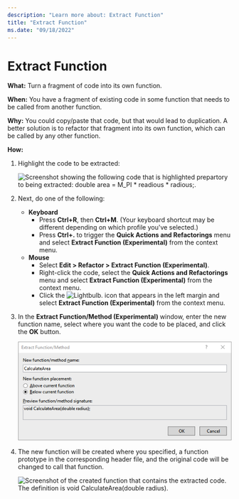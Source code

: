 ```yaml
---
description: "Learn more about: Extract Function"
title: "Extract Function"
ms.date: "09/18/2022"
---
```

# Extract Function

**What:** Turn a fragment of code into its own function.

**When:** You have a fragment of existing code in some function that needs to be called from another function.

**Why:** You could copy/paste that code, but that would lead to duplication. A better solution is to refactor that fragment into its own function, which can be called by any other function.

**How:**

1. Highlight the code to be extracted:

   ![Screenshot showing the following code that is highlighted prepartory to being extracted: double area = M_PI * readious * radious;.](images/extractfunction_highlight.png)

1. Next, do one of the following:
   * **Keyboard**
     * Press **Ctrl+R**, then **Ctrl+M**.  (Your keyboard shortcut may be different depending on which profile you've selected.)
     * Press **Ctrl+.** to trigger the **Quick Actions and Refactorings** menu and select **Extract Function (Experimental)** from the context menu.
   * **Mouse**
     * Select **Edit > Refactor > Extract Function (Experimental)**.
     * Right-click the code, select the **Quick Actions and Refactorings** menu and select **Extract Function (Experimental)** from the context menu.
     * Click the ![Lightbulb.](images/bulb.png) icon that appears in the left margin and select **Extract Function (Experimental)** from the context menu.

1. In the **Extract Function/Method (Experimental)** window, enter the new function name, select where you want the code to be placed, and click the **OK** button.

   ![Screenshot of the extract function dialog which takes the function name and whether to create it above or below the current function.](images/extractfunction_dialog.png)

1. The new function will be created where you specified, a function prototype in the corresponding header file, and the original code will be changed to call that function.

   ![Screenshot of the created function that contains the extracted code. The definition is void CalculateArea(double radius).](images/extractfunction_result.png)
